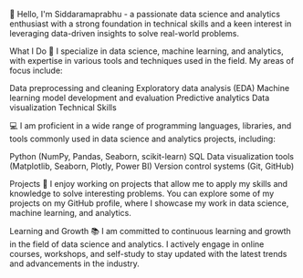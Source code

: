 👋 Hello, I'm Siddaramaprabhu - a passionate data science and analytics enthusiast with a strong foundation in technical skills and a keen interest in leveraging data-driven insights to solve real-world problems.

What I Do
🔬 I specialize in data science, machine learning, and analytics, with expertise in various tools and techniques used in the field. My areas of focus include:

Data preprocessing and cleaning
Exploratory data analysis (EDA)
Machine learning model development and evaluation
Predictive analytics
Data visualization
Technical Skills

💻 I am proficient in a wide range of programming languages, libraries, and tools commonly used in data science and analytics projects, including:

Python (NumPy, Pandas, Seaborn, scikit-learn)
SQL
Data visualization tools (Matplotlib, Seaborn, Plotly, Power BI)
Version control systems (Git, GitHub)

Projects
🚀 I enjoy working on projects that allow me to apply my skills and knowledge to solve interesting problems. You can explore some of my projects on my GitHub profile, where I showcase my work in data science, machine learning, and analytics.

Learning and Growth
📚 I am committed to continuous learning and growth in the field of data science and analytics. I actively engage in online courses, workshops, and self-study to stay updated with the latest trends and advancements in the industry.
